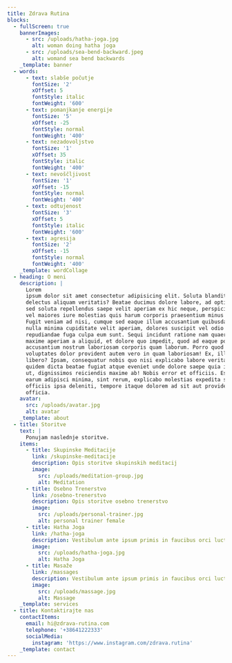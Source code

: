 ```yaml
---
title: Zdrava Rutina
blocks:
  - fullScreen: true
    bannerImages:
      - src: /uploads/hatha-joga.jpg
        alt: woman doing hatha joga
      - src: /uploads/sea-bend-backward.jpeg
        alt: womand sea bend backwards
    _template: banner
  - words:
      - text: slabše počutje
        fontSize: '2'
        xOffset: 5
        fontStyle: italic
        fontWeight: '600'
      - text: pomanjkanje energije
        fontSize: '5'
        xOffset: -25
        fontStyle: normal
        fontWeight: '400'
      - text: nezadovoljstvo
        fontSize: '1'
        xOffset: 35
        fontStyle: italic
        fontWeight: '400'
      - text: nevoščljivost
        fontSize: '1'
        xOffset: -15
        fontStyle: normal
        fontWeight: '400'
      - text: odtujenost
        fontSize: '3'
        xOffset: 5
        fontStyle: italic
        fontWeight: '600'
      - text: agresija
        fontSize: '2'
        xOffset: -15
        fontStyle: normal
        fontWeight: '400'
    _template: wordCollage
  - heading: O meni
    description: |
      Lorem
      ipsum dolor sit amet consectetur adipisicing elit. Soluta blanditiis
      delectus aliquam veritatis? Beatae ducimus dolore labore, ad optio quo
      sed soluta repellendus saepe velit aperiam ex hic neque, perspiciatis
      vel maiores iure molestias quis harum corporis praesentium minus fugit.
      Fugit veniam ad nisi, cumque sed eaque illum accusantium quibusdam iusto
      nulla minima cupiditate velit aperiam, dolores suscipit vel odio
      repudiandae fuga culpa eum sunt. Sequi incidunt ratione nam quaerat
      maxime aperiam a aliquid, et dolore quo impedit, quod ad eaque porro
      accusantium nostrum laboriosam corporis quam laborum. Porro quod odit
      voluptates dolor provident autem vero in quam laboriosam! Ex, illum
      libero? Ipsam, consequatur nobis quo nisi explicabo labore veritatis ex
      quidem dicta beatae fugiat atque eveniet unde dolore saepe quia iusto
      ut, dignissimos reiciendis maxime ab! Nobis error et officiis. Esse
      earum adipisci minima, sint rerum, explicabo molestias expedita suscipit
      officiis ipsa deleniti, tempore itaque dolorem ad sit aut provident
      officia.
    avatar:
      src: /uploads/avatar.jpg
      alt: avatar
    _template: about
  - title: Storitve
    text: |
      Ponujam naslednje storitve.
    items:
      - title: Skupinske Meditacije
        link: /skupinske-meditacije
        description: Opis storitve skupinskih meditacij
        image:
          src: /uploads/meditation-group.jpg
          alt: Meditation
      - title: Osebno Trenerstvo
        link: /osebno-trenerstvo
        description: Opis storitve osebno trenerstvo
        image:
          src: /uploads/personal-trainer.jpg
          alt: personal trainer female
      - title: Hatha Joga
        link: /hatha-joga
        description: Vestibulum ante ipsum primis in faucibus orci luctus et ultrices.
        image:
          src: /uploads/hatha-joga.jpg
          alt: Hatha Joga
      - title: Masaže
        link: /massages
        description: Vestibulum ante ipsum primis in faucibus orci luctus et ultrices.
        image:
          src: /uploads/massage.jpg
          alt: Massage
    _template: services
  - title: Kontaktirajte nas
    contactItems:
      email: hi@zdrava-rutina.com
      telephone: '+38641222333'
      socialMedia:
        instagram: 'https://www.instagram.com/zdrava.rutina'
    _template: contact
---
```


